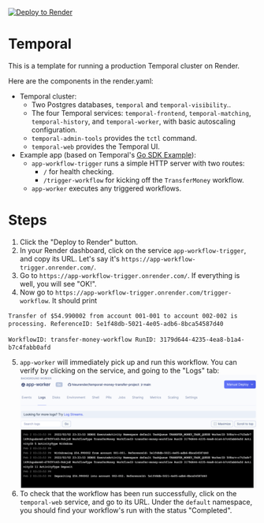 [![Deploy to Render](https://render.com/images/deploy-to-render-button.svg)](https://render.com/deploy)

# Temporal 

This is a template for running a production Temporal cluster on Render.

Here are the components in the render.yaml:
- Temporal cluster:
  - Two Postgres databases, `temporal` and `temporal-visibility`..
  - The four Temporal services: `temporal-frontend`, `temporal-matching`, `temporal-history`, and `temporal-worker`, with basic autoscaling configuration.
  - `temporal-admin-tools` provides the `tctl` command.
  - `temporal-web` provides the Temporal UI.
- Example app (based on Temporal's [Go SDK Example](https://github.com/temporalio/money-transfer-project-template-go)):
  - `app-workflow-trigger` runs a simple HTTP server with two routes:
    - `/` for health checking.
    - `/trigger-workflow` for kicking off the `TransferMoney` workflow.
  - `app-worker` executes any triggered workflows.

# Steps

1. Click the "Deploy to Render" button.
2. In your Render dashboard, click on the service `app-workflow-trigger`, and copy its URL. Let's say it's `https://app-workflow-trigger.onrender.com/`.
3. Go to `https://app-workflow-trigger.onrender.com/`. If everything is well, you will see "OK!".
4. Now go to `https://app-workflow-trigger.onrender.com/trigger-workflow`. It should print
```
Transfer of $54.990002 from account 001-001 to account 002-002 is processing. ReferenceID: 5e1f48db-5021-4e05-adb6-8bca54587d40

WorkflowID: transfer-money-workflow RunID: 3179d644-4235-4ea8-b1a4-b7c4fabb0afd
```
5. `app-worker` will immediately pick up and run this workflow. You can verify by clicking on the service, and going to the "Logs" tab:
![app-worker-logs](./assets/worker-logs.png)
6. To check that the workflow has been run successfully, click on the `temporal-web` service, and go to its URL. Under the `default` namespace, you should find your workflow's run with the status "Completed".
